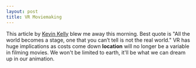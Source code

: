 ```yaml
---
layout: post
title: VR Moviemaking
---
```

This article by <a href="https://kk.org/thetechnium/virtual-live-action-in-a-virtually-real-film/">Kevin Kelly</a> blew me away this morning.  Best quote is "All the world becomes a stage, one that you can’t tell is not the real world." VR has huge
implications as costs come down <b>location</b> will no longer be a variable in filming movies.  We won't be limited to earth, it'll be what we can dream up in our animation.

